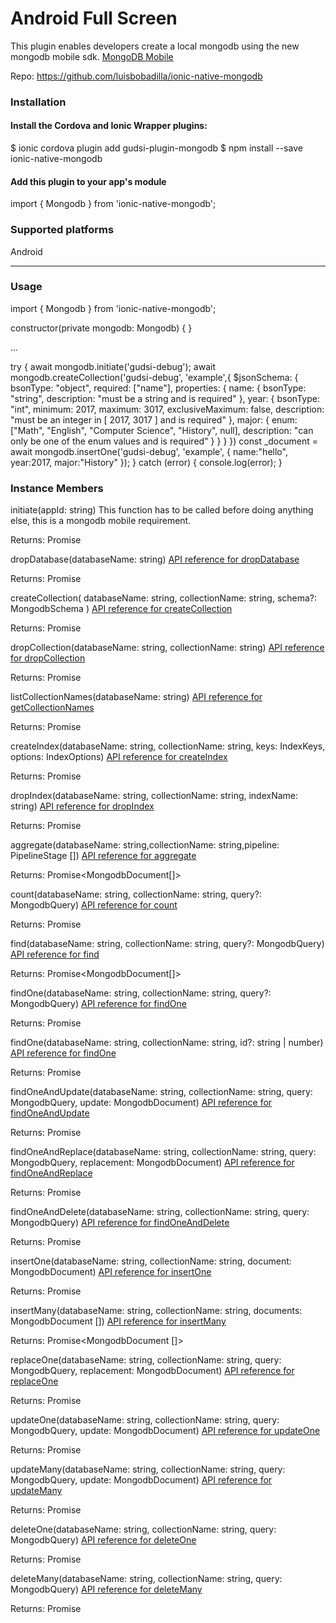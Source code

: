 # Android Full Screen

This plugin enables developers create a local mongodb using the new mongodb mobile sdk.
[MongoDB Mobile](https://www.mongodb.com/products/mobile) 

Repo: https://github.com/luisbobadilla/ionic-native-mongodb

###  Installation

#### Install the Cordova and Ionic Wrapper plugins:
$ ionic cordova plugin add gudsi-plugin-mongodb
$ npm install --save ionic-native-mongodb

#### Add this plugin to your app's module
import { Mongodb } from 'ionic-native-mongodb';

###  Supported platforms

Android

---

###  Usage

import { Mongodb } from 'ionic-native-mongodb';

constructor(private mongodb: Mongodb) { }

...

try {
  await mongodb.initiate('gudsi-debug');
  await mongodb.createCollection('gudsi-debug', 'example',{
          $jsonSchema: {
            bsonType: "object",
            required: ["name"],
            properties: {
              name: {
                bsonType: "string",
                description: "must be a string and is required"
              },
              year: {
                bsonType: "int",
                minimum: 2017,
                maximum: 3017,
                exclusiveMaximum: false,
                description: "must be an integer in [ 2017, 3017 ] and is required"
              },
              major: {
                enum: ["Math", "English", "Computer Science", "History", null],
                description: "can only be one of the enum values and is required"
              }
            }
          }
        })
  const _document = await mongodb.insertOne('gudsi-debug', 'example', { 
    name:"hello",
    year:2017,
    major:"History"
  });
} catch (error) {
  console.log(error);
}

###  Instance Members
initiate(appId: string) 
This function has to be called before doing anything else, this is a mongodb mobile requirement.

Returns: Promise<boolean>

dropDatabase(databaseName: string)
[API reference for dropDatabase](https://docs.mongodb.com/manual/reference/method/db.dropDatabase/)

Returns: Promise<boolean>

createCollection( databaseName: string, collectionName: string, schema?: MongodbSchema )
[API reference for createCollection](https://docs.mongodb.com/manual/reference/method/db.createCollection/)

Returns: Promise<boolean>

dropCollection(databaseName: string, collectionName: string)
[API reference for dropCollection](https://docs.mongodb.com/manual/reference/method/db.collection.drop/)

Returns: Promise<boolean>

listCollectionNames(databaseName: string)
[API reference for getCollectionNames](https://docs.mongodb.com/manual/reference/method/db.getCollectionNames/)

Returns: Promise<string>

createIndex(databaseName: string, collectionName: string, keys: IndexKeys, options: IndexOptions)
[API reference for createIndex](https://docs.mongodb.com/manual/reference/method/db.collection.createIndex/)

Returns: Promise<boolean>

dropIndex(databaseName: string, collectionName: string, indexName: string)
[API reference for dropIndex](https://docs.mongodb.com/manual/reference/method/db.collection.dropIndex/)

Returns: Promise<boolean>

aggregate(databaseName: string,collectionName: string,pipeline: PipelineStage [])
[API reference for aggregate](https://docs.mongodb.com/manual/reference/method/db.collection.aggregate/)

Returns: Promise<MongodbDocument[]>

count(databaseName: string, collectionName: string, query?: MongodbQuery)
[API reference for count](https://docs.mongodb.com/manual/reference/method/db.collection.count/)

Returns: Promise<number>

find(databaseName: string, collectionName: string, query?: MongodbQuery)
[API reference for find](https://docs.mongodb.com/manual/reference/method/db.collection.find/)

Returns: Promise<MongodbDocument[]>

findOne(databaseName: string, collectionName: string, query?: MongodbQuery)
[API reference for findOne](https://docs.mongodb.com/manual/reference/method/db.collection.findOne/)

Returns: Promise<MongodbDocument>

findOne(databaseName: string, collectionName: string, id?: string | number)
[API reference for findOne](https://docs.mongodb.com/manual/reference/method/db.collection.find/)

Returns: Promise<MongodbDocument>

findOneAndUpdate(databaseName: string, collectionName: string, query: MongodbQuery, update: MongodbDocument)
[API reference for findOneAndUpdate](https://docs.mongodb.com/manual/reference/method/db.collection.findOneAndUpdate/)

Returns: Promise<MongodbDocument>

findOneAndReplace(databaseName: string, collectionName: string, query: MongodbQuery, replacement: MongodbDocument)
[API reference for findOneAndReplace](https://docs.mongodb.com/manual/reference/method/db.collection.findOneAndReplace/)

Returns: Promise<MongodbDocument>

findOneAndDelete(databaseName: string, collectionName: string, query: MongodbQuery)
[API reference for findOneAndDelete](https://docs.mongodb.com/manual/reference/method/db.collection.findOneAndDelete/)

Returns: Promise<MongodbDocument>

insertOne(databaseName: string, collectionName: string, document: MongodbDocument)
[API reference for insertOne](https://docs.mongodb.com/manual/reference/method/db.collection.insertOne/)

Returns: Promise<MongodbDocument>

insertMany(databaseName: string, collectionName: string, documents: MongodbDocument [])
[API reference for insertMany](https://docs.mongodb.com/manual/reference/method/db.collection.insertMany/)

Returns: Promise<MongodbDocument []>

replaceOne(databaseName: string, collectionName: string, query: MongodbQuery, replacement: MongodbDocument)
[API reference for replaceOne](https://docs.mongodb.com/manual/reference/method/db.collection.replaceOne/)

Returns: Promise<UpdateResult>

updateOne(databaseName: string, collectionName: string, query: MongodbQuery, update: MongodbDocument)
[API reference for updateOne](https://docs.mongodb.com/manual/reference/method/db.collection.updateOne/)

Returns: Promise<UpdateResult>

updateMany(databaseName: string, collectionName: string, query: MongodbQuery, update: MongodbDocument)
[API reference for updateMany](https://docs.mongodb.com/manual/reference/method/db.collection.updateMany/)

Returns: Promise<UpdateResult>

deleteOne(databaseName: string, collectionName: string, query: MongodbQuery)
[API reference for deleteOne](https://docs.mongodb.com/manual/reference/method/db.collection.deleteOne/)

Returns: Promise<UpdateResult>

deleteMany(databaseName: string, collectionName: string, query: MongodbQuery)
[API reference for deleteMany](https://docs.mongodb.com/manual/reference/method/db.collection.deleteMany/)

Returns: Promise<UpdateResult>